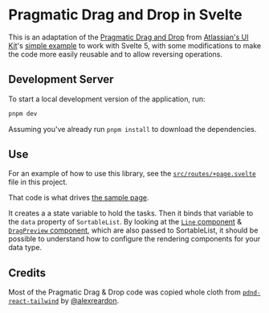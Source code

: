 # Pragmatic Drag and Drop in Svelte

This is an adaptation of the [Pragmatic Drag and Drop](https://atlassian.design/components/pragmatic-drag-and-drop/) from [Atlassian's UI Kit](https://atlaskit.atlassian.com/)'s [simple example](https://github.com/atlassian/pragmatic-drag-and-drop/discussions/71) to work with Svelte 5, with some modifications to make the code more easily reusable and to allow reversing operations.

## Development Server

To start a local development version of the application, run:

```bash
pnpm dev
```

Assuming you've already run `pnpm install` to download the dependencies.

## Use

For an example of how to use this library, see the [`src/routes/+page.svelte`](src/routes/+page.svelte) file in this project.

That code is what drives [the sample page](https://dysbulic.github.io/svelte-pragmatic-sortable/).

It creates a a state variable to hold the tasks. Then it binds that variable to the `data` property of `SortableList`. By looking at the [`Line` component](src/lib/components/Line.svelte) & [`DragPreview` component](src/lib/components/DragPreview.svelte), which are also passed to SortableList, it should be possible to understand how to configure the rendering components for your data type.

## Credits

Most of the Pragmatic Drag & Drop code was copied whole cloth from [`pdnd-react-tailwind`](https://github.com/alexreardon/pdnd-react-tailwind) by [@alexreardon](https://github.com/alexreardon/).

